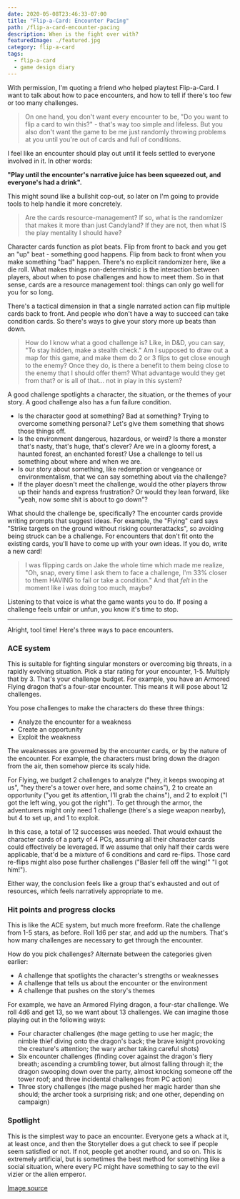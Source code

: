```yaml
---
date: 2020-05-08T23:46:33-07:00
title: "Flip-a-Card: Encounter Pacing"
path: /flip-a-card-encounter-pacing
description: When is the fight over with?
featuredImage: ./featured.jpg
category: flip-a-card
tags:
  - flip-a-card
  - game design diary
---
```

With permission, I'm quoting a friend who helped playtest Flip-a-Card. I want to talk about how to pace encounters,
and how to tell if there's too few or too many challenges.

> On one hand, you don't want every encounter to be, "Do you want to flip a card to win this?" - that's way too simple and lifeless.  But you also don't want the game to be me just randomly throwing problems at you until you're out of cards and full of conditions.

I feel like an encounter should play out until it feels settled to everyone involved in it. In other words:

**"Play until the encounter's narrative juice has been squeezed out, and everyone's had a drink".**

This might sound like a bullshit cop-out, so later on I'm going to provide tools to help handle it more concretely.

> Are the cards resource-management?  If so, what is the randomizer that makes it more than just Candyland?  If they are not, then what IS the play mentality I should have?

Character cards function as plot beats. Flip from front to back and you get an "up" beat - something good happens. Flip from back to front when you make something "bad" happen. There's no explicit randomizer here, like a die roll. What makes things non-deterministic is the interaction between players, about when to pose challenges and how to meet them. So in that sense, cards are a resource management tool: things can only go well for you for so long.

There's a tactical dimension in that a single narrated action can flip multiple cards back to front. And people who don't have a way to succeed can take condition cards. So there's ways to give your story more up beats than down.

> How do I know what a good challenge is?  Like, in D&D, you can say, "To stay hidden, make a stealth check."  Am I supposed to draw out a map for this game, and make them do 2 or 3 flips to get close enough to the enemy?  Once they do, is there a benefit to them being close to the enemy that I should offer them?  What advantage would they get from that?  or is all of that... not in play in this system?

A good challenge spotlights a character, the situation, or the themes of your story. A good challenge also has a fun failure condition.

* Is the character good at something? Bad at something? Trying to overcome something personal? Let's give them something that shows those things off.
* Is the environment dangerous, hazardous, or weird? Is there a monster that's nasty, that's huge, that's clever? Are we in a gloomy forest, a haunted forest, an enchanted forest? Use a challenge to tell us something about where and when we are.
* Is our story about something, like redemption or vengeance or environmentalism, that we can say something about via the challenge?
* If the player doesn't meet the challenge, would the other players throw up their hands and express frustration? Or would they lean forward, like "yeah, now some shit is about to go down"?

What should the challenge be, specifically? The encounter cards provide writing prompts that suggest ideas. For example, the "Flying" card says "Strike targets on the ground without risking counterattacks", so avoiding being struck can be a challenge. For encounters that don't fit onto the existing cards, you'll have to come up with your own ideas. If you do, write a new card!

> I was flipping cards on Jake the whole time which made me realize, "Oh, snap, every time I ask them to face a challenge, I'm 33% closer to them HAVING to fail or take a condition."  And that *felt* in the moment like i was doing too much, maybe?

Listening to that voice is what the game wants you to do. If posing a challenge feels unfair or unfun, you know it's time to stop.

----

Alright, tool time! Here's three ways to pace encounters.

### ACE system

This is suitable for fighting singular monsters or overcoming big threats, in a rapidly evolving situation. Pick a star rating for your encounter, 1-5. Multiply that by 3. That's your challenge budget. For example, you have an Armored Flying dragon that's a four-star encounter. This means it will pose about 12 challenges.

You pose challenges to make the characters do these three things:

* Analyze the encounter for a weakness
* Create an opportunity
* Exploit the weakness

The weaknesses are governed by the encounter cards, or by the nature of the encounter. For example, the characters must bring down the dragon from the air, then somehow pierce its scaly hide.

For Flying, we budget 2 challenges to analyze ("hey, it keeps swooping at us", "hey there's a tower over here, and some chains"), 2 to create an opportunity ("you get its attention, I'll grab the chains"), and 2 to exploit ("I got the left wing, you got the right"). To get through the armor, the adventurers might only need 1 challenge (there's a siege weapon nearby), but 4 to set up, and 1 to exploit.

In this case, a total of 12 successes was needed. That would exhaust the character cards of a party of 4 PCs, assuming all their character cards could effectively be leveraged. If we assume that only half their cards were applicable, that'd be a mixture of 6 conditions and card re-flips. Those card re-flips might also pose further challenges ("Basler fell off the wing!" "I got him!").

Either way, the conclusion feels like a group that's exhausted and out of resources, which feels narratively appropriate to me.

### Hit points and progress clocks

This is like the ACE system, but much more freeform. Rate the challenge from 1-5 stars, as before. Roll 1d6 per star, and add up the numbers. That's how many challenges are necessary to get through the encounter.

How do you pick challenges? Alternate between the categories given earlier:

* A challenge that spotlights the character's strengths or weaknesses
* A challenge that tells us about the encounter or the environment
* A challenge that pushes on the story's themes

For example, we have an Armored Flying dragon, a four-star challenge. We roll 4d6 and get 13, so we want about 13 challenges. We can imagine those playing out in the following ways:

* Four character challenges (the mage getting to use her magic; the nimble thief diving onto the dragon's back; the brave knight provoking the creature's attention; the wary archer taking careful shots)
* Six encounter challenges (finding cover against the dragon's fiery breath; ascending a crumbling tower, but almost falling through it; the dragon swooping down over the party, almost knocking someone off the tower roof; and three incidental challenges from PC action)
* Three story challenges (the mage pushed her magic harder than she should; the archer took a surprising risk; and one other, depending on campaign)

### Spotlight

This is the simplest way to pace an encounter. Everyone gets a whack at it, at least once, and then the Storyteller does a gut check to see if people seem satisfied or not. If not, people get another round, and so on. This is extremely artificial, but is sometimes the best method for something like a social situation, where every PC might have something to say to the evil vizier or the alien emperor.

[Image source](https://c1.wallpaperflare.com/preview/582/594/562/fresh-orange-juice-squeezed-refreshing-citrus.jpg)